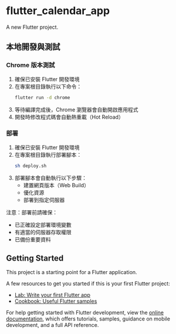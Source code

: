 # flutter_calendar_app

A new Flutter project.



## 本地開發與測試

### Chrome 版本測試
1. 確保已安裝 Flutter 開發環境
2. 在專案根目錄執行以下命令：
   ```bash
   flutter run -d chrome
   ```
3. 等待編譯完成後，Chrome 瀏覽器會自動開啟應用程式
4. 開發時修改程式碼會自動熱重載（Hot Reload）

### 部署
1. 確保已安裝 Flutter 開發環境
2. 在專案根目錄執行部署腳本：
   ```bash
   sh deploy.sh
   ```
3. 部署腳本會自動執行以下步驟：
   - 建置網頁版本（Web Build）
   - 優化資源
   - 部署到指定伺服器

注意：部署前請確保：
- 已正確設定部署環境變數
- 有適當的伺服器存取權限
- 已備份重要資料


## Getting Started

This project is a starting point for a Flutter application.

A few resources to get you started if this is your first Flutter project:

- [Lab: Write your first Flutter app](https://docs.flutter.dev/get-started/codelab)
- [Cookbook: Useful Flutter samples](https://docs.flutter.dev/cookbook)

For help getting started with Flutter development, view the
[online documentation](https://docs.flutter.dev/), which offers tutorials,
samples, guidance on mobile development, and a full API reference.


